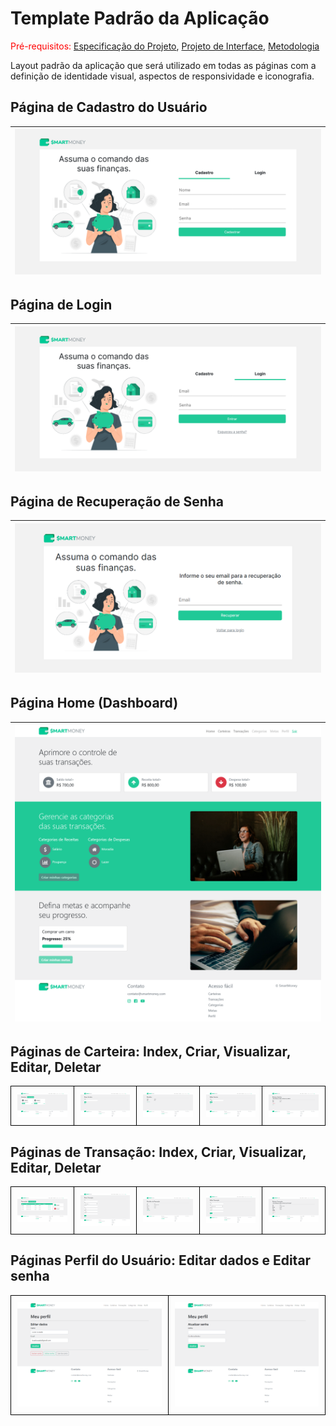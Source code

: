 # Template Padrão da Aplicação

<span style="color:red">Pré-requisitos: <a href="2-Especificação do Projeto.md"> Especificação do Projeto</a></span>, <a href="3-Projeto de Interface.md"> Projeto de Interface</a>, <a href="4-Metodologia.md"> Metodologia</a>

Layout padrão da aplicação que será utilizado em todas as páginas com a definição de identidade visual, aspectos de responsividade e iconografia.

## Página de Cadastro do Usuário
| ![Página de cadastro do usuário](./img/telas/tela-cadastro.png "Página de cadastro do usuário") |
| :---------------------------------------------------------------------------------------: |

## Página de Login
| ![Página de Login](./img/telas/tela-login.png "Página de Login") |
| :---------------------------------------------------------------------------------------: |

## Página de Recuperação de Senha
| ![Página de Login](./img/telas/tela-usuario-recuperar-senha.png "Página de Login") |
| :---------------------------------------------------------------------------------------: |

## Página Home (Dashboard) 
| ![Página Home](./img/telas/tela-dashboard.png "Página Home") |
| :---------------------------------------------------------------------------------------: |

## Páginas de Carteira: Index, Criar, Visualizar, Editar, Deletar
<table style="border-collapse: collapse;">
   <tr>
    <td style="border: 1px solid black; padding: 10px;">
      <img src="./img/telas/tela-carteira.png" alt="" style="max-width: 100%; height: auto;">
    </td>
    <td style="border: 1px solid black; padding: 10px;">
      <img src="./img/telas/tela-carteira-criar.png" alt="" style="max-width: 100%; height: auto;">
    </td>
    <td style="border: 1px solid black; padding: 10px;">
      <img src="./img/telas/tela-carteira-detalhes.png" alt="" style="max-width: 100%; height: auto;">
    </td>
    <td style="border: 1px solid black; padding: 10px;">
      <img src="./img/telas/tela-carteira-editar.png" alt="" style="max-width: 100%; height: auto;">
    </td>
    <td style="border: 1px solid black; padding: 10px;">
      <img src="./img/telas/tela-carteira-deletar.png" alt="" style="max-width: 100%; height: auto;">
    </td>
  </tr>
</table>

## Páginas de Transação: Index, Criar, Visualizar, Editar, Deletar 
<table style="border-collapse: collapse;">
   <tr>
    <td style="border: 1px solid black; padding: 10px;">
      <img src="./img/telas/tela-transacoes.png" alt="" style="max-width: 100%; height: auto;">
    </td>
    <td style="border: 1px solid black; padding: 10px;">
      <img src="./img/telas/tela-transacoes-criar.png" alt="" style="max-width: 100%; height: auto;">
    </td>
    <td style="border: 1px solid black; padding: 10px;">
      <img src="./img/telas/tela-transacoes-detalhes.png" alt="" style="max-width: 100%; height: auto;">
    </td>
    <td style="border: 1px solid black; padding: 10px;">
      <img src="./img/telas/tela-transacoes-editar.png" alt="" style="max-width: 100%; height: auto;">
    </td>
    <td style="border: 1px solid black; padding: 10px;">
      <img src="./img/telas/tela-transacoes-deletar.png" alt="" style="max-width: 100%; height: auto;">
    </td>
  </tr>
</table>

## Páginas Perfil do Usuário: Editar dados e Editar senha 
<table style="border-collapse: collapse;">
   <tr>
    <td style="border: 1px solid black; padding: 10px;">
      <img src="./img/telas/tela-usuario-editar-dados.png" alt="" style="max-width: 100%; height: auto;">
    </td>
    <td style="border: 1px solid black; padding: 10px;">
      <img src="./img/telas/tela-usuario-editar-senha.png" alt="" style="max-width: 100%; height: auto;">
    </td>
  </tr>
</table>